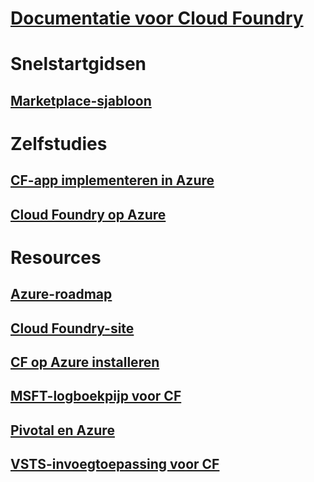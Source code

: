 # [Documentatie voor Cloud Foundry](index.md)
# Snelstartgidsen
## [Marketplace-sjabloon](https://azuremarketplace.microsoft.com/marketplace/apps/pivotal.pivotal-cloud-foundry)
# Zelfstudies
## [CF-app implementeren in Azure](/azure/virtual-machines/linux/cloudfoundry-deploy-your-first-app)
## [Cloud Foundry op Azure](/azure/virtual-machines/linux/cloudfoundry-get-started)
# Resources
## [Azure-roadmap](https://azure.microsoft.com/roadmap/)
## [Cloud Foundry-site](https://docs.cloudfoundry.org/)
## [CF op Azure installeren](https://docs.pivotal.io/pivotalcf/1-11/customizing/pcf_azure.html)
## [MSFT-logboekpijp voor CF](https://github.com/Azure/oms-log-analytics-firehose-nozzle)
## [Pivotal en Azure](https://pivotal.io/partners/microsoft)
## [VSTS-invoegtoepassing voor CF](https://github.com/Microsoft/vsts-cloudfoundry)
